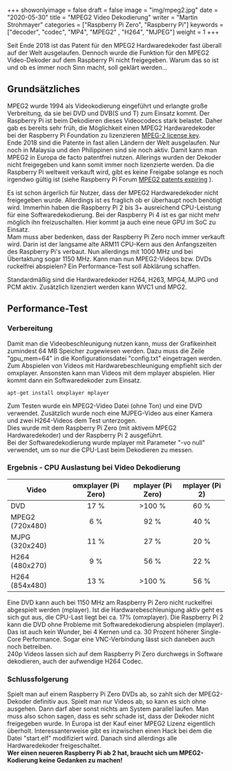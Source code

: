 +++
showonlyimage = false
draft = false
image = "img/mpeg2.jpg"
date = "2020-05-30"
title = "MPEG2 Video Dekodierung"
writer = "Martin Strohmayer"
categories = ["Raspberry Pi Zero", "Raspberry Pi"]
keywords = ["decoder", "codec", "MP4", "MPEG2" , "H264", "MJPEG"]
weight = 1
+++


Seit Ende 2018 ist das Patent für den MPEG2 Hardwaredekoder fast überall auf der Welt ausgelaufen. Dennoch wurde die Funktion für den MPEG2 Video-Dekoder auf 
dem Raspberry Pi nicht freigegeben. Warum das so ist und ob es immer noch Sinn macht, soll geklärt werden...
<!--more-->

## Grundsätzliches

MPEG2 wurde 1994 als Videokodierung eingeführt und erlangte große Verbreitung, da sie bei DVD und DVB(S und T) zum Einsatz kommt. Der Raspberry Pi ist beim Dekodieren dieses Videocodecs stark belastet. Daher gab es bereits sehr früh, die Möglichkeit einen MPEG2 Hardwaredekoder bei der Raspberry Pi Foundation zu lizenzieren [MPEG-2 license key](http://codecs.raspberrypi.org/mpeg-2-license-key/).  
Ende 2018 sind die Patente in fast allen Ländern der Welt ausgelaufen. Nur noch in Malaysia und den Philippinen sind sie noch aktiv. Damit kann man MPEG2 in Europa de facto patentfrei nutzen. Allerings wurden der Dekoder nicht freigegeben und kann somit immer noch lizenzierte werden. Da die Raspberry Pi weltweit verkauft wird, gibt es keine Freigabe solange es noch irgendwo gültig ist (siehe Raspberry Pi Forum [MPEG2 patents expiring](https://www.raspberrypi.org/forums/viewtopic.php?t=201449) ).  

Es ist schon ärgerlich für Nutzer, dass der MPEG2 Hardwaredekoder nicht freigegeben wurde. Allerdings ist es fraglich ob er überhaupt noch benötigt wird. Immerhin haben die Raspberry Pi 2 bis 3+ ausreichend CPU-Leistung für eine Softwaredekodierung. Bei der Raspberry Pi 4 ist es gar nicht mehr möglich ihn freizuschalten. Hier kommt ja auch eine neue GPU im SoC zu Einsatz.  
Mam muss aber bedenken, dass der Raspberry Pi Zero noch immer verkauft wird. Darin ist der langsame alte ARM11 CPU-Kern aus den Anfangszeiten des Raspberry Pi's verbaut. Nun allerdings mit 1000 MHz und bei Übertaktung sogar 1150 MHz. Kann man nun MPEG2-Videos bzw. DVDs ruckelfrei abspielen? Ein Performance-Test soll Abklärung schaffen.   

Standardmäßig sind die Hardwaredekoder H264, H263, MPG4, MJPG und PCM aktiv. Zusätzlich lizenziert werden kann WVC1 und MPG2. 


## Performance-Test

### Verbereitung

Damit man die Videobeschleunigung nutzen kann, muss der Grafikeinheit zumindest 64 MB Speicher zugewiesen werden. Dazu muss die Zeile "gpu_mem=64" in die Konfigurationsdatei "config.txt" eingetragen werden.  
Zum Abspielen von Videos mit Hardwarebeschleunigung empfiehlt sich der omxplayer. Ansonsten kann man Videos mit dem mplayer abspielen. Hier kommt dann ein Softwaredekoder zum Einsatz. 
  
```
apt-get install omxplayer mplayer
```

Zum Testen wurde ein MPEG2-Video Datei (ohne Ton) und eine DVD verwendet. Zusätzlich wurde noch eine MJPEG-Video aus einer Kamera und zwei H264-Videos dem Test unterzogen.  
Dies wurde mit dem Raspberry Pi Zero (mit aktivem MPEG2 Hardwaredekoder) und der Raspberry Pi 2 ausgeführt.  
Bei der Softwaredekodierung wurde mplayer mit Parameter "-vo null" verwendet, um so nur die CPU-Last beim Dekodieren zu messen.

 
### Ergebnis - CPU Auslastung bei Video Dekodierung

|Video            | omxplayer (Pi Zero) | mplayer (Pi Zero) | mplayer (Pi 2) |
|-----------------|:-------------------:|:-----------------:|:--------------:|
| DVD             | 17 %                | >100 %            | 60 %           |
| MPEG2 (720x480) |  6 %                | 92 %              | 40 %           |
| MJPG (320x240)  | 11 %                | 27 %              | 20 %           |
| H264 (480x270)  |  9 %                | 56 %              | 22 %           |
| H264 (854x480)  | 13 %                | >100 %            | 56 %           |


Eine DVD kann auch bei 1150 MHz am Raspberry Pi Zero nicht ruckelfrei abgespielt werden (mplayer). Ist die Hardwarebeschleunigung aktiv geht es sich gut aus, die CPU-Last liegt bei ca. 17% (omxplayer). Die Raspberry Pi 2 kann die DVD ohne Probleme mit Softwaredekodierung abspielen (mplayer). Das ist auch kein Wunder, bei 4 Kernen und ca. 30 Prozent höherer Single-Core Performance. Sogar eine VNC-Verbindung lässt sich daneben auch noch betreiben.  
240p Videos lassen sich auf dem Raspberry Pi Zero durchwegs in Software dekodieren, auch der aufwendige H264 Codec. 


### Schlussfolgerung

Spielt man auf einem Raspberry Pi Zero DVDs ab, so zahlt sich der MPEG2-Dekoder definitiv aus. Spielt man nur Videos ab, so kann es sich ohne ausgehen. Dann darf aber sonst nichts am System parallel laufen. Man muss also schon sagen, dass es sehr schade ist, dass der Dekoder nicht freigegeben wurde. In Europa ist der Kauf einer MPEG2 Lizenz eigentlich überholt. Interessanterweise gibt es inzwischen einen Hack bei dem die Datei "start.elf" modifiziert wird. Danach sind allerdings alle Hardwaredekoder freigeschaltet.  
**Wer einen neueren Raspberry Pi ab 2 hat, braucht sich um MPEG2-Kodierung keine Gedanken zu machen!** 


